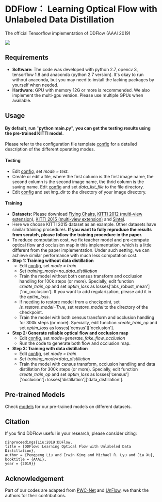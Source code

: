 # DDFlow： Learning Optical Flow with Unlabeled Data Distillation 

The official Tensorflow implementation of DDFlow (AAAI 2019)

![](./images/cave_3.gif)

## Requirements
- **Software:** The code was developed with python 2.7, opencv 3, tensorflow 1.8 and anaconda (python 2.7 version). It's okay to run without anaconda, but you may need to install the lacking packages by yourself when needed.
- **Hardware:**  GPU with memory 12G or more is recommended. We also implement the multi-gpu version. Please use multiple GPUs when available.

## Usage
#### By default, run "python main.py", you can get the testing results using the pre-trained KITTI model.

Please refer to the configuration file template [config](config/config.ini) for a detailed description of the different operating modes.

#### Testing
- Edit [config](config/config.ini), set *mode = test*.
- Create or edit a file, where the first column is the first image name, the second column is the second image name, the thrid column is the saving name. Edit [config](config/config.ini) and set *data_list_file* to the file directory.
- Edit [config](config/config.ini) and set *img_dir* to the directory of your image directory.
#### Training
- **Datasets:** Please download [Flying Chairs](https://lmb.informatik.uni-freiburg.de/resources/datasets/FlyingChairs.en.html#flyingchairs), [KITTI 2012 (multi-view extension)](http://www.cvlibs.net/datasets/kitti/eval_stereo_flow.php?benchmark=flow), [KITTI 2015 (multi-view extension)](http://www.cvlibs.net/datasets/kitti/eval_scene_flow.php?benchmark=flow) and [Sintel](http://sintel.is.tue.mpg.de/downloads).
- Here we choose KITTI 2015 dataset as an example. Other datasets have similar training procedures. **If you want to fully reproduce the results from scratch, please follow the training procedure in the paper.**
- To reduce computation cost, we fix teacher model and pre-compute optical flow and occlusion map in this implementation, which is a little different from the paper implementation. Under such setting, we can achieve similar performance with much less computation cost.
- **Step 1: Training without data distillation**
    - Edit [config](config/config.ini), set *mode = train*.
    - Set *training_mode=no_data_distillation*
    - Train the model without both census transform and occlusion handling for 100k steps (or more). Specially, edit function *create_train_op* and set *optim_loss* as losses['abs_robust_mean']['no_occlusion']. If you want to add regularization, please add it in the *optim_loss*.
    - If needing to restore model from a checkpoint, set *is_restore_model=True*, set *restore_model* to the directory of the checkpoint.
    - Train the model with both census transform and occlusion handling for 300k steps (or more). Specially, edit function *create_train_op* and set *optim_loss* as losses['census']['occlusion'].
- **Step 2: Generate reliable optical flow and occlusion map**
    - Edit [config](config/config.ini), set *mode=generate_fake_flow_occlusion*
    - Run the code to generate both flow and occlusion map.
- **Step 3: Training with data distillation**
    - Edit [config](config/config.ini), set *mode = train*.
    - Set *training_mode=data_distillation*
    - Train the model with census transform, occlusion handling and data distillation for 300k steps (or more). Specially, edit function *create_train_op* and set *optim_loss* as losses['census']['occlusion']+losses['distillation']['data_distillation'].
 

## Pre-trained Models
Check [models](./models) for our pre-trained models on different datasets.

## Citation
If you find DDFlow useful in your research, please consider citing:

    @inproceedings{Liu:2019:DDFlow, 
    title = {DDFlow: Learning Optical Flow with Unlabeled Data Distillation}, 
    author = {Pengpeng Liu and Irwin King and Michael R. Lyu and Jia Xu}, 
    booktitle = {AAAI}, 
    year = {2019}}

## Acknowledgement
Part of our codes are adapted from [PWC-Net](https://github.com/NVlabs/PWC-Net) and [UnFlow](https://github.com/simonmeister/UnFlow), we thank the authors for their contributions.
